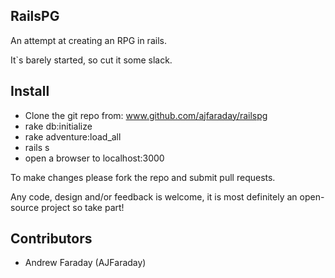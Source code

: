 RailsPG
-------

An attempt at creating an RPG in rails.

It`s barely started, so cut it some slack.


Install
-------

* Clone the git repo from: www.github.com/ajfaraday/railspg
* rake db:initialize
* rake adventure:load_all
* rails s
* open a browser to localhost:3000


To make changes please fork the repo and submit pull requests.

Any code, design and/or feedback is welcome, it is most definitely an open-source project so take part!

Contributors
------------

* Andrew Faraday (AJFaraday)
